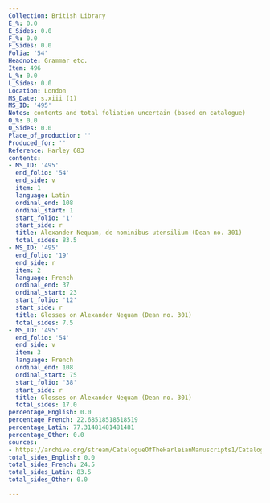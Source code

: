 ```yaml
---
Collection: British Library
E_%: 0.0
E_Sides: 0.0
F_%: 0.0
F_Sides: 0.0
Folia: '54'
Headnote: Grammar etc.
Item: 496
L_%: 0.0
L_Sides: 0.0
Location: London
MS_Date: s.xiii (1)
MS_ID: '495'
Notes: contents and total foliation uncertain (based on catalogue)
O_%: 0.0
O_Sides: 0.0
Place_of_production: ''
Produced_for: ''
Reference: Harley 683
contents:
- MS_ID: '495'
  end_folio: '54'
  end_side: v
  item: 1
  language: Latin
  ordinal_end: 108
  ordinal_start: 1
  start_folio: '1'
  start_side: r
  title: Alexander Nequam, de nominibus utensilium (Dean no. 301)
  total_sides: 83.5
- MS_ID: '495'
  end_folio: '19'
  end_side: r
  item: 2
  language: French
  ordinal_end: 37
  ordinal_start: 23
  start_folio: '12'
  start_side: r
  title: Glosses on Alexander Nequam (Dean no. 301)
  total_sides: 7.5
- MS_ID: '495'
  end_folio: '54'
  end_side: v
  item: 3
  language: French
  ordinal_end: 108
  ordinal_start: 75
  start_folio: '38'
  start_side: r
  title: Glosses on Alexander Nequam (Dean no. 301)
  total_sides: 17.0
percentage_English: 0.0
percentage_French: 22.68518518518519
percentage_Latin: 77.31481481481481
percentage_Other: 0.0
sources:
- https://archive.org/stream/CatalogueOfTheHarleianManuscripts1/Catalogue_of_the_Harleian_Manuscripts_1#page/n455/mode/1up
total_sides_English: 0.0
total_sides_French: 24.5
total_sides_Latin: 83.5
total_sides_Other: 0.0

---
```

